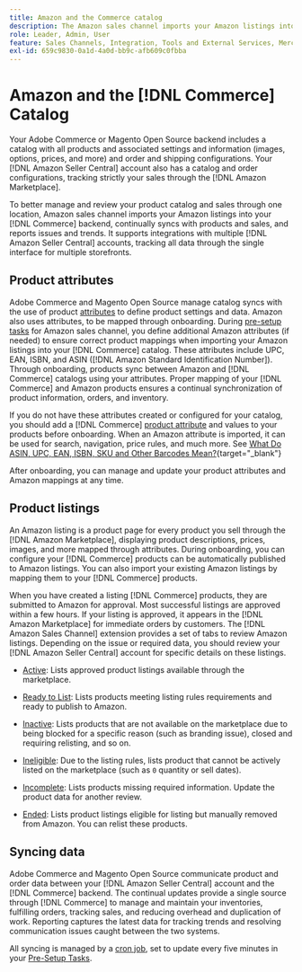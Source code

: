 ```yaml
---
title: Amazon and the Commerce catalog
description: The Amazon sales channel imports your Amazon listings into your Commerce backend, and continually syncs with products and sales.
role: Leader, Admin, User
feature: Sales Channels, Integration, Tools and External Services, Merchandising, Catalog Management
exl-id: 659c9830-0a1d-4a0d-bb9c-afb609c0fbba
---
```

# Amazon and the [!DNL Commerce] Catalog

Your Adobe Commerce or Magento Open Source backend includes a catalog with all products and associated settings and information (images, options, prices, and more) and order and shipping configurations. Your [!DNL Amazon Seller Central] account also has a catalog and order configurations, tracking strictly your sales through the [!DNL Amazon Marketplace].

To better manage and review your product catalog and sales through one location, Amazon sales channel imports your Amazon listings into your [!DNL Commerce] backend, continually syncs with products and sales, and reports issues and trends. It supports integrations with multiple [!DNL Amazon Seller Central] accounts, tracking all data through the single interface for multiple storefronts.

## Product attributes

Adobe Commerce and Magento Open Source manage catalog syncs with the use of product [attributes](https://experienceleague.adobe.com/docs/commerce-admin/catalog/product-attributes/product-attributes.html) to define product settings and data. Amazon also uses attributes, to be mapped through onboarding. During [pre-setup tasks](./amazon-pre-setup-tasks.md) for Amazon sales channel, you define additional Amazon attributes (if needed) to ensure correct product mappings when importing your Amazon listings into your [!DNL Commerce] catalog. These attributes include UPC, EAN, ISBN, and ASIN ([!DNL Amazon Standard Identification Number]). Through onboarding, products sync between Amazon and [!DNL Commerce] catalogs using your attributes. Proper mapping of your [!DNL Commerce] and Amazon products ensures a continual synchronization of product information, orders, and inventory.

If you do not have these attributes created or configured for your catalog, you should add a [!DNL Commerce] [product attribute](https://experienceleague.adobe.com/docs/commerce-admin/catalog/product-attributes/product-attributes.html) and values to your products before onboarding. When an Amazon attribute is imported, it can be used for search, navigation, price rules, and much more. See [What Do ASIN, UPC, EAN, ISBN, SKU and Other Barcodes Mean?](https://sellerskills.com/multi-channel-operations/what-asin-upc-ean-isbn-sku-and-other-barcodes-mean/#what-is-isbn-number){target="_blank"}

After onboarding, you can manage and update your product attributes and Amazon mappings at any time.

## Product listings

An Amazon listing is a product page for every product you sell through the [!DNL Amazon Marketplace], displaying product descriptions, prices, images, and more mapped through attributes. During onboarding, you can configure your [!DNL Commerce] products can be automatically published to Amazon listings. You can also import your existing Amazon listings by mapping them to your [!DNL Commerce] products.

When you have created a listing [!DNL Commerce] products, they are submitted to Amazon for approval. Most successful listings are approved within a few hours. If your listing is approved, it appears in the [!DNL Amazon Marketplace] for immediate orders by customers. The [!DNL Amazon Sales Channel] extension provides a set of tabs to review Amazon listings. Depending on the issue or required data, you should review your [!DNL Amazon Seller Central] account for specific details on these listings.

- [Active](./active-listings.md): Lists approved product listings available through the marketplace.

- [Ready to List](./ready-to-list.md): Lists products meeting listing rules requirements and ready to publish to Amazon.

- [Inactive](./inactive-listings.md): Lists products that are not available on the marketplace due to being blocked for a specific reason (such as branding issue), closed and requiring relisting, and so on.

- [Ineligible](./ineligible-listings.md): Due to the listing rules, lists product that cannot be actively listed on the marketplace (such as `0` quantity or sell dates).

- [Incomplete](./incomplete-listings.md): Lists products missing required information. Update the product data for another review.

- [Ended](./ended-listings.md): Lists product listings eligible for listing but manually removed from Amazon. You can relist these products.

## Syncing data

Adobe Commerce and Magento Open Source communicate product and order data between your [!DNL Amazon Seller Central] account and the [!DNL Commerce] backend. The continual updates provide a single source through [!DNL Commerce] to manage and maintain your inventories, fulfilling orders, tracking sales, and reducing overhead and duplication of work. Reporting captures the latest data for tracking trends and resolving communication issues caught between the two systems.

All syncing is managed by a [cron job](https://experienceleague.adobe.com/docs/commerce-admin/systems/tools/cron.html), set to update every five minutes in your [Pre-Setup Tasks](./amazon-pre-setup-tasks.md).
